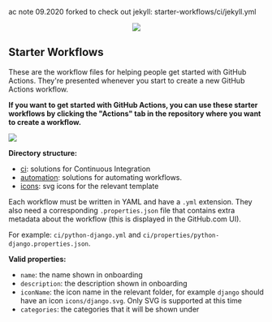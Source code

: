 ac note 09.2020 forked to check out jekyll:   starter-workflows/ci/jekyll.yml



<p align="center">
  <img src="https://avatars0.githubusercontent.com/u/44036562?s=100&v=4"/> 
</p>

## Starter Workflows

These are the workflow files for helping people get started with GitHub Actions.  They're presented whenever you start to create a new GitHub Actions workflow.

**If you want to get started with GitHub Actions, you can use these starter workflows by clicking the "Actions" tab in the repository where you want to create a workflow.**

<img src="https://d3vv6lp55qjaqc.cloudfront.net/items/353A3p3Y2x3c2t2N0c01/Image%202019-08-27%20at%203.25.07%20PM.png" max-width="75%"/>

**Directory structure:**
* [ci](ci): solutions for Continuous Integration
* [automation](automation): solutions for automating workflows.
* [icons](icons): svg icons for the relevant template

Each workflow must be written in YAML and have a `.yml` extension. They also need a corresponding `.properties.json` file that contains extra metadata about the workflow (this is displayed in the GitHub.com UI).

For example: `ci/python-django.yml` and `ci/properties/python-django.properties.json`.

**Valid properties:**
* `name`: the name shown in onboarding
* `description`: the description shown in onboarding
* `iconName`: the icon name in the relevant folder, for example `django` should have an icon `icons/django.svg`. Only SVG is supported at this time
* `categories`: the categories that it will be shown under
